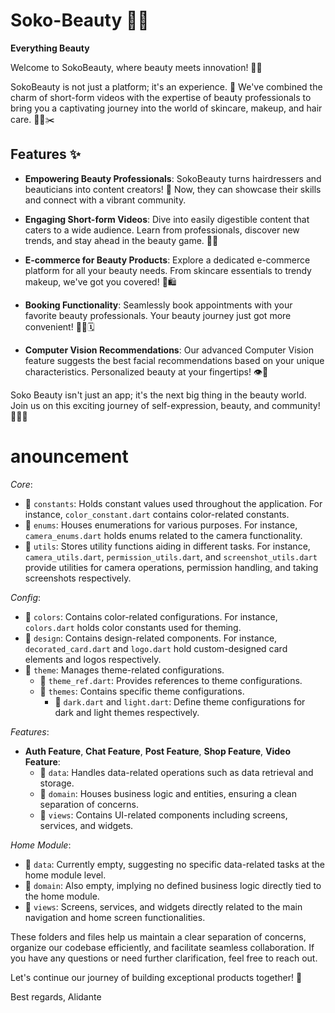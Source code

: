 # Soko-Beauty 💄✨

**Everything Beauty**

Welcome to SokoBeauty, where beauty meets innovation! 💅🌟

SokoBeauty is not just a platform; it's an experience. 🚀 We've combined the charm of short-form videos with the expertise of beauty professionals to bring you a captivating journey into the world of skincare, makeup, and hair care. 🎥💄✂️

## Features ✨

- **Empowering Beauty Professionals**: SokoBeauty turns hairdressers and beauticians into content creators! 🌟 Now, they can showcase their skills and connect with a vibrant community.

- **Engaging Short-form Videos**: Dive into easily digestible content that caters to a wide audience. Learn from professionals, discover new trends, and stay ahead in the beauty game. 📱💅

- **E-commerce for Beauty Products**: Explore a dedicated e-commerce platform for all your beauty needs. From skincare essentials to trendy makeup, we've got you covered! 💖🛍️

- **Booking Functionality**: Seamlessly book appointments with your favorite beauty professionals. Your beauty journey just got more convenient! 💇‍♀️🗓️

- **Computer Vision Recommendations**: Our advanced Computer Vision feature suggests the best facial recommendations based on your unique characteristics. Personalized beauty at your fingertips! 👁️💖

Soko Beauty isn't just an app; it's the next big thing in the beauty world. Join us on this exciting journey of self-expression, beauty, and community! 💃🌈✨

# anouncement
*Core*:
- 📁 `constants`: Holds constant values used throughout the application. For instance, `color_constant.dart` contains color-related constants.
- 📁 `enums`: Houses enumerations for various purposes. For instance, `camera_enums.dart` holds enums related to the camera functionality.
- 📁 `utils`: Stores utility functions aiding in different tasks. For instance, `camera_utils.dart`, `permission_utils.dart`, and `screenshot_utils.dart` provide utilities for camera operations, permission handling, and taking screenshots respectively.

*Config*:
- 📁 `colors`: Contains color-related configurations. For instance, `colors.dart` holds color constants used for theming.
- 📁 `design`: Contains design-related components. For instance, `decorated_card.dart` and `logo.dart` hold custom-designed card elements and logos respectively.
- 📁 `theme`: Manages theme-related configurations.
  - 📄 `theme_ref.dart`: Provides references to theme configurations.
  - 📁 `themes`: Contains specific theme configurations.
    - 📄 `dark.dart` and `light.dart`: Define theme configurations for dark and light themes respectively.

*Features*:

- **Auth Feature**, **Chat Feature**, **Post Feature**, **Shop Feature**, **Video Feature**:
  - 📁 `data`: Handles data-related operations such as data retrieval and storage.
  - 📁 `domain`: Houses business logic and entities, ensuring a clean separation of concerns.
  - 📁 `views`: Contains UI-related components including screens, services, and widgets.

*Home Module*:

- 📁 `data`: Currently empty, suggesting no specific data-related tasks at the home module level.
- 📁 `domain`: Also empty, implying no defined business logic directly tied to the home module.
- 📁 `views`: Screens, services, and widgets directly related to the main navigation and home screen functionalities.

These folders and files help us maintain a clear separation of concerns, organize our codebase efficiently, and facilitate seamless collaboration. If you have any questions or need further clarification, feel free to reach out.

Let's continue our journey of building exceptional products together! 🚀

Best regards,
Alidante

